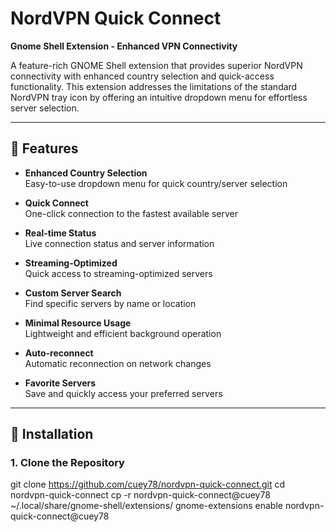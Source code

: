 # NordVPN Quick Connect

**Gnome Shell Extension - Enhanced VPN Connectivity**

A feature-rich GNOME Shell extension that provides superior NordVPN connectivity with enhanced country selection and quick-access functionality. This extension addresses the limitations of the standard NordVPN tray icon by offering an intuitive dropdown menu for effortless server selection.

---

## 🌟 Features

- **Enhanced Country Selection**  
  Easy-to-use dropdown menu for quick country/server selection

- **Quick Connect**  
  One-click connection to the fastest available server

- **Real-time Status**  
  Live connection status and server information

- **Streaming-Optimized**  
  Quick access to streaming-optimized servers

- **Custom Server Search**  
  Find specific servers by name or location

- **Minimal Resource Usage**  
  Lightweight and efficient background operation

- **Auto-reconnect**  
  Automatic reconnection on network changes

- **Favorite Servers**  
  Save and quickly access your preferred servers

---

## 🚀 Installation

### 1. Clone the Repository

git clone https://github.com/cuey78/nordvpn-quick-connect.git
cd nordvpn-quick-connect
cp -r nordvpn-quick-connect@cuey78 ~/.local/share/gnome-shell/extensions/
gnome-extensions enable nordvpn-quick-connect@cuey78

